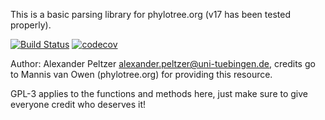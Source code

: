 This is a basic parsing library for phylotree.org (v17 has been tested properly). 

[![Build Status](https://lambda.informatik.uni-tuebingen.de/jenkins/view/MitoBench/job/PhylotreeParser/badge/icon)](https://lambda.informatik.uni-tuebingen.de/jenkins/view/MitoBench/job/PhylotreeParser/)
[![codecov](https://codecov.io/gh/apeltzer/PhylotreeParser/branch/master/graph/badge.svg?token=qCvQJkwvd4)](https://codecov.io/gh/apeltzer/PhylotreeParser)


Author: Alexander Peltzer alexander.peltzer@uni-tuebingen.de, credits go to Mannis van Owen (phylotree.org) for providing this resource. 

GPL-3 applies to the functions and methods here, just make sure to give everyone credit who deserves it!
